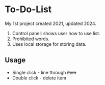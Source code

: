 # To-Do-List
My 1st project created 2021, updated 2024.

<ol>
<li>Control panel: shows user how to use list.</li>
<li>Prohibited words.</li>
<li>Uses local storage for storing data.</li>
</ol>

## Usage
- Single click - line through <s>item</s>
- Double click - delete item

